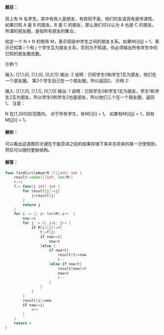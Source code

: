 #### 题目：

班上有 N 名学生。其中有些人是朋友，有些则不是。他们的友谊具有是传递性。如果已知 A 是 B 的朋友，B 是 C 的朋友，那么我们可以认为 A 也是 C 的朋友。所谓的朋友圈，是指所有朋友的集合。

给定一个 N * N 的矩阵 M，表示班级中学生之间的朋友关系。如果M[i][j] = 1，表示已知第 i 个和 j 个学生互为朋友关系，否则为不知道。你必须输出所有学生中的已知的朋友圈总数。

示例 1:

输入: 
[[1,1,0],
 [1,1,0],
 [0,0,1]]
输出: 2 
说明：已知学生0和学生1互为朋友，他们在一个朋友圈。
第2个学生自己在一个朋友圈。所以返回2。
示例 2:

输入: 
[[1,1,0],
 [1,1,1],
 [0,1,1]]
输出: 1
说明：已知学生0和学生1互为朋友，学生1和学生2互为朋友，所以学生0和学生2也是朋友，所以他们三个在一个朋友圈，返回1。
注意：

N 在[1,200]的范围内。
对于所有学生，有M[i][i] = 1。
如果有M[i][j] = 1，则有M[j][i] = 1。

#### 解析：

可以看出这道题的关键在于能否讲之前的结果存储下来并在将来的某一次使用到，然后可以随时更新结构。



#### 解答：

```go
func findCircleNum(M [][]int) int {
	result:=make([]int, len(M))
	r:=1
	f:= func(j int) int {
		for result[j]!=j{
			j=result[j]
		}
		return j
	}
	for i := 1; i< len(M);i++  {
		now:=i
		for j := 0; j<i; j++ {
			if M[i][j]!=0{
				t:=f(j)
				if now==i{
					now=t
				}else {
					if now<t{
						result[t]=now
						r--
					}else if now>t{
						result[now]=t
						now=t
						r--
					}
				}
			}
		}
		result[i]=now
		if now==i{
			r++
		}
	}
	return r
}
```

